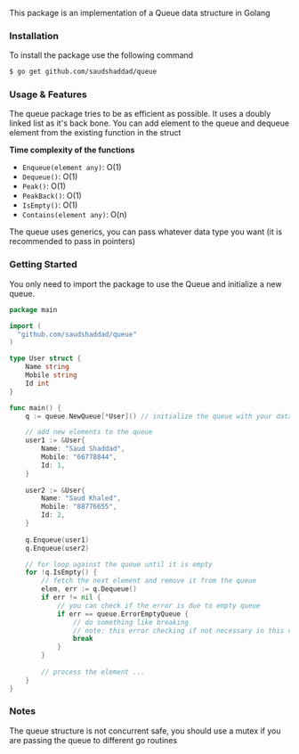 
This package is an implementation of a Queue data structure in Golang

### Installation

To install the package use the following command

```sh
$ go get github.com/saudshaddad/queue
```

### Usage & Features

The queue package tries to be as efficient as possible. It uses a doubly linked list as it's back bone. You can add element to the queue and dequeue element from the existing function in the struct

**Time complexity of the functions**
- ``Enqueue(element any)``: O(1)
- ``Dequeue()``: O(1)
- ``Peak()``: O(1)
- ``PeakBack()``: O(1)
- ``IsEmpty()``: O(1)
- ``Contains(element any)``: O(n)

The queue uses generics, you can pass whatever data type you want (it is recommended to pass in pointers)

### Getting Started

You only need to import the package to use the Queue and initialize a new queue.

```go
package main

import (
  "github.com/saudshaddad/queue"
)

type User struct {
	Name string
	Mobile string
	Id int
}

func main() {
	q := queue.NewQueue[*User]() // initialize the queue with your data type

	// add new elements to the queue
	user1 := &User{
		Name: "Saud Shaddad",
		Mobile: "66778844",
		Id: 1,
	}
	
	user2 := &User{
		Name: "Saud Khaled",
		Mobile: "88776655",
		Id: 2,
	}
	
	q.Enqueue(user1)
	q.Enqueue(user2)

	// for loop against the queue until it is empty
	for !q.IsEmpty() {
		// fetch the next element and remove it from the queue
		elem, err := q.Dequeue()  
		if err != nil {
			// you can check if the error is due to empty queue
			if err == queue.ErrorEmptyQueue {
				// do something like breaking
				// note: this error checking if not necessary in this case since we are checking if the queue is empty in the for loop condition but you can use this if you have different implementation
				break
			}
		}
		
		// process the element ... 
	}
}
```

### Notes

The queue structure is not concurrent safe, you should use a mutex if you are passing the queue to different go routines
